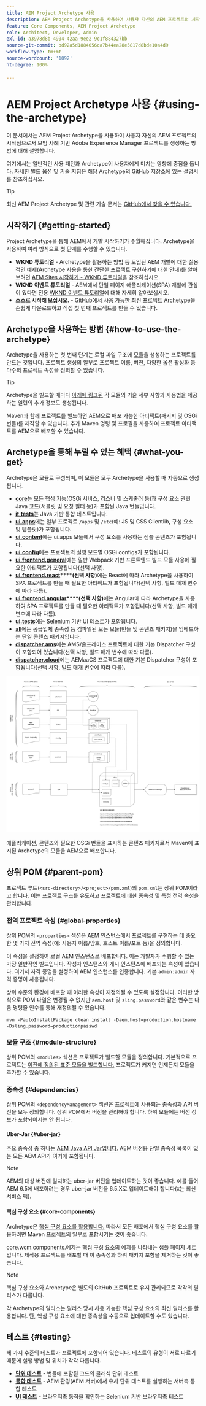 ```yaml
---
title: AEM Project Archetype 사용
description: AEM Project Archetype을 사용하여 사용자 자신의 AEM 프로젝트의 시작점으로서 모범 사례 기반 Adobe Experience Manager 프로젝트를 생성하는 방법에 대해 알아봅니다.
feature: Core Components, AEM Project Archetype
role: Architect, Developer, Admin
exl-id: a3978d8b-4904-42aa-9ee2-9c1f884327bb
source-git-commit: bd92a5d1884056ca7b44ea28e5817d8bde10a4d9
workflow-type: tm+mt
source-wordcount: '1092'
ht-degree: 100%

---
```



# AEM Project Archetype 사용 {#using-the-archetype}

이 문서에서는 AEM Project Archetype을 사용하여 사용자 자신의 AEM 프로젝트의 시작점으로서 모범 사례 기반 Adobe Experience Manager 프로젝트를 생성하는 방법에 대해 설명합니다.

여기에서는 일반적인 사용 패턴과 Archetype이 사용자에게 미치는 영향에 중점을 둡니다. 자세한 빌드 옵션 및 기술 지침은 해당 Archetype의 GitHub 저장소에 있는 설명서를 참조하십시오.

>[!TIP]
>
>최신 AEM Project Archetype 및 관련 기술 문서는 [GitHub에서 찾을 수 있습니다.](https://github.com/adobe/aem-project-archetype)

## 시작하기 {#getting-started}

Project Archetype을 통해 AEM에서 개발 시작하기가 수월해집니다. Archetype을 사용하여 여러 방식으로 첫 단계를 수행할 수 있습니다.

* **WKND 튜토리얼** - Archetype을 활용하는 방법 등 도입된 AEM 개발에 대한 실용적인 예제(Archetype 사용을 통한 간단한 프로젝트 구현하기에 대한 안내)를 알아보려면 [AEM Sites 시작하기 - WKND 튜토리얼](https://experienceleague.adobe.com/docs/experience-manager-learn/getting-started-wknd-tutorial-develop/overview.html)을 참조하십시오.
* **WKND 이벤트 튜토리얼** - AEM에서 단일 페이지 애플리케이션(SPA) 개발에 관심이 있다면 전용 [WKND 이벤트 튜토리얼](https://helpx.adobe.com/kr/experience-manager/kt/sites/using/getting-started-spa-wknd-tutorial-develop.html)에 대해 자세히 알아보십시오.
* **스스로 시작해 보십시오.** - [GitHub에서 사용 가능한 최신 프로젝트 Archetype](https://github.com/adobe/aem-project-archetype)을 손쉽게 다운로드하고 직접 첫 번째 프로젝트를 만들 수 있습니다.

## Archetype을 사용하는 방법 {#how-to-use-the-archetype}

Archetype을 사용하는 첫 번째 단계는 로컬 파일 구조에 [모듈](#what-you-get)을 생성하는 프로젝트를 만드는 것입니다. 프로젝트 생성의 일부로 프로젝트 이름, 버전, 다양한 옵션 활성화 등 다수의 프로젝트 속성을 정의할 수 있습니다.

>[!TIP]
>
>Archetype을 빌드할 때마다 [아래에 링크된](#what-you-get) 각 모듈의 기술 세부 사항과 사용법을 제공하는 일련의 추가 정보도 생성됩니다.

Maven과 함께 프로젝트를 빌드하면 AEM으로 배포 가능한 아티팩트(패키지 및 OSGi 번들)를 제작할 수 있습니다. 추가 Maven 명령 및 프로필을 사용하여 프로젝트 아티팩트를 AEM으로 배포할 수 있습니다.

## Archetype을 통해 누릴 수 있는 혜택 {#what-you-get}

Archetype은 모듈로 구성되며, 이 모듈은 모두 Archetype을 사용할 때 자동으로 생성됩니다.

* **[core](https://github.com/adobe/aem-project-archetype/tree/develop/src/main/archetype/core)**&#x200B;는 모든 핵심 기능(OSGi 서비스, 리스너 및 스케줄러 등)과 구성 요소 관련 Java 코드(서블릿 및 요청 필터 등)가 포함된 Java 번들입니다.
* **[it.tests](https://github.com/adobe/aem-project-archetype/tree/develop/src/main/archetype/it.tests)**&#x200B;는 Java 기반 통합 테스트입니다.
* **[ui.apps](https://github.com/adobe/aem-project-archetype/tree/develop/src/main/archetype/ui.apps)**&#x200B;에는 일부 프로젝트 `/apps` 및 `/etc`(예: JS 및 CSS Clientlib, 구성 요소 및 템플릿)가 포함됩니다.
* **[ui.content](https://github.com/adobe/aem-project-archetype/tree/develop/src/main/archetype/ui.content)**&#x200B;에는 ui.apps 모듈에서 구성 요소를 사용하는 샘플 콘텐츠가 포함됩니다.
* **[ui.config](https://github.com/adobe/aem-project-archetype/tree/develop/src/main/archetype/ui.config)**&#x200B;에는 프로젝트의 실행 모드별 OSGi configs가 포함됩니다.
* **[ui.frontend.general](https://github.com/adobe/aem-project-archetype/tree/develop/src/main/archetype/ui.frontend.general)**&#x200B;에는 일반 Webpack 기반 프론트엔드 빌드 모듈 사용에 필요한 아티팩트가 포함됩니다(선택 사항).
* **[ui.frontend.react](https://github.com/adobe/aem-project-archetype/tree/develop/src/main/archetype/ui.frontend.react)****(선택 사항)**&#x200B;에는 React에 따라 Archetype을 사용하여 SPA 프로젝트를 만들 때 필요한 아티팩트가 포함됩니다(선택 사항, 빌드 매개 변수에 따라 다름).
* **[ui.frontend.angular](https://github.com/adobe/aem-project-archetype/tree/develop/src/main/archetype/ui.frontend.angular)****(선택 사항)**&#x200B;에는 Angular에 따라 Archetype을 사용하여 SPA 프로젝트를 만들 때 필요한 아티팩트가 포함됩니다(선택 사항, 빌드 매개 변수에 따라 다름).
* **[ui.tests](https://github.com/adobe/aem-project-archetype/tree/develop/src/main/archetype/ui.tests)**&#x200B;에는 Selenium 기반 UI 테스트가 포함됩니다.
* **[all](https://github.com/adobe/aem-project-archetype/tree/develop/src/main/archetype/all)**&#x200B;에는 공급업체 종속성 등 컴파일된 모든 모듈(번들 및 콘텐츠 패키지)을 임베드하는 단일 콘텐츠 패키지입니다.
* **[dispatcher.ams](https://github.com/adobe/aem-project-archetype/tree/develop/src/main/archetype/dispatcher.ams)**&#x200B;에는 AMS/온프레미스 프로젝트에 대한 기본 Dispatcher 구성이 포함되어 있습니다(선택 사항, 빌드 매개 변수에 따라 다름).
* **[dispatcher.cloud](https://github.com/adobe/aem-project-archetype/tree/develop/src/main/archetype/dispatcher.cloud)**&#x200B;에는 AEMaaCS 프로젝트에 대한 기본 Dispatcher 구성이 포함됩니다(선택 사항, 빌드 매개 변수에 따라 다름).

![콘텐츠 패키지 구성](/help/assets/content-package-organization.png)

애플리케이션, 콘텐츠와 필요한 OSGi 번들을 표시하는 콘텐츠 패키지로서 Maven에 표시된 Archetype의 모듈을 AEM으로 배포합니다.

## 상위 POM {#parent-pom}

프로젝트 루트(`<src-directory>/<project>/pom.xml`)의 `pom.xml`는 상위 POM이라고 합니다. 이는 프로젝트 구조를 유도하고 프로젝트에 대한 종속성 및 특정 전역 속성을 관리합니다.

### 전역 프로젝트 속성 {#global-properties}

상위 POM의 `<properties>` 섹션은 AEM 인스턴스에서 프로젝트를 구현하는 데 중요한 몇 가지 전역 속성(예: 사용자 이름/암호, 호스트 이름/포트 등)을 정의합니다.

이 속성을 설정하여 로컬 AEM 인스턴스로 배포합니다. 이는 개발자가 수행할 수 있는 가장 일반적인 빌드입니다. 작성자 인스턴스와 게시 인스턴스에 배포되는 속성이 있습니다. 여기서 자격 증명을 설정하여 AEM 인스턴스를 인증합니다. 기본 `admin:admin` 자격 증명이 사용됩니다.

상위 수준의 환경에 배포할 때 이러한 속성이 재정의될 수 있도록 설정합니다. 이러한 방식으로 POM 파일은 변경될 수 없지만 `aem.host` 및 `sling.password`와 같은 변수는 다음 명령줄 인수를 통해 재정의될 수 있습니다.

```shell
mvn -PautoInstallPackage clean install -Daem.host=production.hostname -Dsling.password=productionpasswd
```

### 모듈 구조 {#module-structure}

상위 POM의 `<modules>` 섹션은 프로젝트가 빌드할 모듈을 정의합니다. 기본적으로 프로젝트는 [이전에 정의된 표준 모듈을 빌드합니다.](#what-you-get) 프로젝트가 커지면 언제든지 모듈을 추가할 수 있습니다.

### 종속성 {#dependencies}

상위 POM의 `<dependencyManagement>` 섹션은 프로젝트에 사용되는 종속성과 API 버전을 모두 정의합니다. 상위 POM에서 버전을 관리해야 합니다. 하위 모듈에는 버전 정보가 포함되어서는 안 됩니다.

#### Uber-Jar {#uber-jar}

주요 종속성 중 하나는 [AEM Java API Jar입니다.](https://experienceleague.adobe.com/docs/experience-manager-cloud-service/implementing/developing/aem-as-a-cloud-service-sdk.html) AEM 버전용 단일 종속성 목록이 있는 모든 AEM API가 여기에 포함됩니다.

>[!NOTE]
>
>AEM의 대상 버전에 일치하는 uber-jar 버전을 업데이트하는 것이 좋습니다. 예를 들어 AEM 6.5에 배포하려는 경우 uber-jar 버전을 6.5.X로 업데이트해야 합니다(`X`는 최신 서비스 팩).

#### 핵심 구성 요소 {#core-components}

Archetype은 [핵심 구성 요소를 활용합니다.](/help/introduction.md) 따라서 모든 배포에서 핵심 구성 요소를 활용하려면 Maven 프로젝트의 일부로 포함시키는 것이 좋습니다.

core.wcm.components.예제는 핵심 구성 요소의 예제를 나타내는 샘플 페이지 세트입니다. 제작용 프로젝트를 배포할 때 이 종속성과 하위 패키지 포함을 제거하는 것이 좋습니다.

>[!NOTE]
>
>핵심 구성 요소와 Archetype은 별도의 GitHub 프로젝트로 유지 관리되므로 각각의 릴리스가 다릅니다.
>
>각 Archetype의 릴리스는 릴리스 당시 사용 가능한 핵심 구성 요소의 최신 릴리스를 활용합니다. 단, 핵심 구성 요소에 대한 종속성을 수동으로 업데이트할 수도 있습니다.

## 테스트 {#testing}

세 가지 수준의 테스트가 프로젝트에 포함되어 있습니다. 테스트의 유형이 서로 다르기 때문에 실행 방법 및 위치가 각각 다릅니다.

* **[단위 테스트](https://github.com/adobe/aem-project-archetype/tree/develop/src/main/archetype/core)** - 번들에 포함된 코드의 클래식 단위 테스트
* **[통합 테스트](https://github.com/adobe/aem-project-archetype/tree/develop/src/main/archetype/it.tests)** - AEM 환경(AEM 서버)에서 유사 단위 테스트를 실행하는 서버측 통합 테스트
* **[UI 테스트](https://github.com/adobe/aem-project-archetype/tree/develop/src/main/archetype/ui.tests)** - 브라우저측 동작을 확인하는 Selenium 기반 브라우저측 테스트
